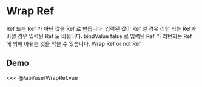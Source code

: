 <script setup>
import WrapRef from './WrapRef.vue';
</script>

# Wrap Ref

Ref 또는 Ref 가 아닌 값을 Ref 로 만듭니다. 입력된 값이 Ref 일 경우 리턴 되는 Ref가 바뀔 경우 입력된 Ref 도 바뀝니다.
bindValue false 로 입력된 Ref 가 리턴되는 Ref 에 의해 바뀌는 것을 막을 수 있습니다.
Wrap Ref or not Ref

## Demo

<wrap-ref></wrap-ref>

<<< @/api/use/WrapRef.vue


